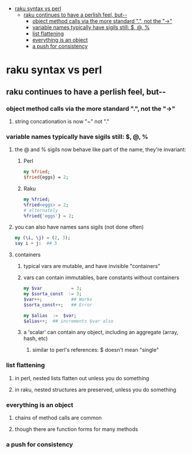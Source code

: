 - [raku syntax vs perl](#org43fc8bc)
  - [raku continues to have a perlish feel, but--](#orgf05b38a)
    - [object method calls via the more standard ".", not the "->"](#org7eefcef)
    - [variable names typically have sigils still: $, @, %](#orgb6d3f37)
    - [list flattening](#org654ad34)
    - [everything is an object](#org910759a)
    - [a push for consistency](#org60834ea)


<a id="org43fc8bc"></a>

# raku syntax vs perl


<a id="orgf05b38a"></a>

## raku continues to have a perlish feel, but--


<a id="org7eefcef"></a>

### object method calls via the more standard ".", not the "->"

1.  string concationation is now "~" not "."


<a id="orgb6d3f37"></a>

### variable names typically have sigils still: $, @, %

1.  the @ and % sigils now behave like part of the name, they're invariant:

    1.  Perl
    
        ```perl
        my %fried;
        $fried{eggs} = 2;
        ```
    
    2.  Raku
    
        ```raku
        my %fried;
        %fried<eggs> = 2;
        # alternately
        %fried{'eggs'} = 2;
        ```

2.  you can also have names sans sigils (not done often)

    ```raku
    my (\i, \j) = (2, 3);
    say i + j:  ## 5
    ```

3.  containers

    1.  typical vars are mutable, and have invisible "containers"
    
    2.  vars can contain immutables, bare constants without containers
    
        ```raku
        my $var           = 3;
        my $sorta_const  := 3;
        $var++;           ## Works
        $sorta_const++;   ## Error
        
        my $alias  :=  $var;  
        $alias++;  ## increments $var also
        ```
    
    3.  a 'scalar' can contain any object, including an aggregate (array, hash, etc)
    
        1.  similar to perl's references: $ doesn't mean "single"


<a id="org654ad34"></a>

### list flattening

1.  in perl, nested lists flatten out unless you do something

2.  in raku, nested structures are preserved, unless you do something


<a id="org910759a"></a>

### everything is an object

1.  chains of method calls are common

2.  though there are function forms for many methods


<a id="org60834ea"></a>

### a push for consistency
